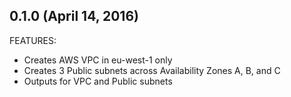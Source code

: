 ## 0.1.0 (April 14, 2016)

FEATURES:

 * Creates AWS VPC in eu-west-1 only
 * Creates 3 Public subnets across Availability Zones A, B, and C
 * Outputs for VPC and Public subnets
